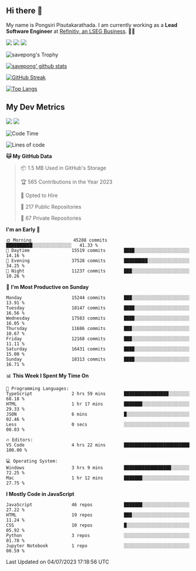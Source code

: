## Hi there 👋

My name is Pongsiri Pisutakarathada. I am currently working as a **Lead Software Engineer** at [Refinitiv, an LSEG Business](https://www.refinitiv.com). 👨‍💻

[<img src="https://img.shields.io/badge/pongsiri.pisutakarathada.com-%230077B5.svg?&style=for-the-badge&color=orange" />](https://pongsiri.pisutakarathada.com)
[<img src="https://img.shields.io/badge/apps.saveworld.co-%230077B5.svg?&style=for-the-badge&color=2aa889" />](https://apps.saveworld.co)
[<img src="https://img.shields.io/badge/linkedin-%230077B5.svg?&style=for-the-badge&logo=linkedin&logoColor=white" />](https://www.linkedin.com/in/savepong)

![savepong's Trophy](https://github-profile-trophy.vercel.app/?username=savepong&theme=flat&rank=SECRET,SSS,SS,S,AAA,AA,A&margin-w=15&no-bg=true&no-frame=true)

[![savepong' github stats](https://github-readme-stats.vercel.app/api?username=savepong&show_icons=true&count_private=true&theme=gotham&hide_border=true&bg_color=00000000&text_color=768390FF)](https://pongsiri.pisutakarathada.com/posts/stats)

[![GitHub Streak](https://github-readme-streak-stats.herokuapp.com?user=savepong&theme=gotham&hide_border=true&background=00000000&dates=768390FF)](https://pongsiri.pisutakarathada.com/posts/stats)

[![Top Langs](https://github-readme-stats.vercel.app/api/top-langs/?username=savepong&layout=compact&langs_count=10&theme=gotham&hide_border=true&bg_color=00000000&text_color=768390FF)](https://pongsiri.pisutakarathada.com/posts/stats)

<!-- [![savepong's wakatime stats](https://github-readme-stats.vercel.app/api/wakatime?username=@savepong&layout=default&theme=gotham&hide_border=true&bg_color=00000000&text_color=768390FF)](https://pongsiri.pisutakarathada.com/posts/stats) -->

## My Dev Metrics

[![](https://komarev.com/ghpvc/?username=savepong&color=blue&label=Profile%20Views)](https://github.com/savepong)
[![](https://img.shields.io/github/followers/savepong?label=GitHub%20Followers)](https://github.com/savepong)

<!--START_SECTION:waka-->
![Code Time](http://img.shields.io/badge/Code%20Time-1%2C283%20hrs%2039%20mins-blue)

![Lines of code](https://img.shields.io/badge/From%20Hello%20World%20I%27ve%20Written-57.7%20million%20lines%20of%20code-blue)

**🐱 My GitHub Data** 

> 📦 1.5 MB Used in GitHub's Storage 
 > 
> 🏆 565 Contributions in the Year 2023
 > 
> 💼 Opted to Hire
 > 
> 📜 217 Public Repositories 
 > 
> 🔑 67 Private Repositories 
 > 
**I'm an Early 🐤** 

```text
🌞 Morning                45288 commits       ██████████░░░░░░░░░░░░░░░   41.33 % 
🌆 Daytime                15519 commits       ████░░░░░░░░░░░░░░░░░░░░░   14.16 % 
🌃 Evening                37528 commits       █████████░░░░░░░░░░░░░░░░   34.25 % 
🌙 Night                  11237 commits       ███░░░░░░░░░░░░░░░░░░░░░░   10.26 % 
```
📅 **I'm Most Productive on Sunday** 

```text
Monday                   15244 commits       ███░░░░░░░░░░░░░░░░░░░░░░   13.91 % 
Tuesday                  18147 commits       ████░░░░░░░░░░░░░░░░░░░░░   16.56 % 
Wednesday                17583 commits       ████░░░░░░░░░░░░░░░░░░░░░   16.05 % 
Thursday                 11686 commits       ███░░░░░░░░░░░░░░░░░░░░░░   10.67 % 
Friday                   12168 commits       ███░░░░░░░░░░░░░░░░░░░░░░   11.11 % 
Saturday                 16431 commits       ████░░░░░░░░░░░░░░░░░░░░░   15.00 % 
Sunday                   18313 commits       ████░░░░░░░░░░░░░░░░░░░░░   16.71 % 
```


📊 **This Week I Spent My Time On** 

```text
💬 Programming Languages: 
TypeScript               2 hrs 59 mins       █████████████████░░░░░░░░   68.18 % 
HTML                     1 hr 17 mins        ███████░░░░░░░░░░░░░░░░░░   29.33 % 
JSON                     6 mins              █░░░░░░░░░░░░░░░░░░░░░░░░   02.46 % 
Less                     0 secs              ░░░░░░░░░░░░░░░░░░░░░░░░░   00.03 % 

🔥 Editors: 
VS Code                  4 hrs 22 mins       █████████████████████████   100.00 % 

💻 Operating System: 
Windows                  3 hrs 9 mins        ██████████████████░░░░░░░   72.25 % 
Mac                      1 hr 12 mins        ███████░░░░░░░░░░░░░░░░░░   27.75 % 
```

**I Mostly Code in JavaScript** 

```text
JavaScript               46 repos            ███████░░░░░░░░░░░░░░░░░░   27.22 % 
HTML                     19 repos            ███░░░░░░░░░░░░░░░░░░░░░░   11.24 % 
CSS                      10 repos            █░░░░░░░░░░░░░░░░░░░░░░░░   05.92 % 
Python                   3 repos             ░░░░░░░░░░░░░░░░░░░░░░░░░   01.78 % 
Jupyter Notebook         1 repo              ░░░░░░░░░░░░░░░░░░░░░░░░░   00.59 % 
```




 Last Updated on 04/07/2023 17:18:56 UTC
<!--END_SECTION:waka-->

<!--
**savepong/savepong** is a ✨ _special_ ✨ repository because its `README.md` (this file) appears on your GitHub profile.

Here are some ideas to get you started:

- 🔭 I’m currently working on WebComponents and TypeScript.
- 🌱 I’m currently learning ...
- 👯 I’m looking to collaborate on ...
- 🤔 I’m looking for help with ...
- 💬 Ask me about ...
- 📫 How to reach me: ...
- 😄 Pronouns: ...
- ⚡ Fun fact: ...
-->
